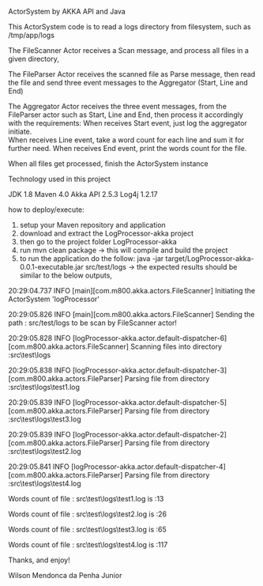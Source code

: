 ActorSystem by AKKA API and Java

This ActorSystem code is to read a logs directory from filesystem, such as /tmp/app/logs

The FileScanner Actor receives a Scan message, and process all files in a given directory,

The FileParser Actor receives the scanned file as Parse message, then read the file and send three event messages to the Aggregator (Start, Line and End)

The Aggregator Actor receives the three event messages, from the FileParser actor such as Start, Line and End, then process it accordingly with the requirements:
	When receives Start event, just log the aggregator initiate.  
	When receives Line event, take a word count for each line and sum it for further need.
	When receives End event, print the words count for the file.
	
When all files get processed, finish the ActorSystem instance
 
Technology used in this project

JDK 1.8
Maven 4.0
Akka API 2.5.3
Log4j 1.2.17

how to deploy/execute:

1. setup your Maven repository and application
2. download and extract the LogProcessor-akka project
3. then go to the project folder LogProcessor-akka
4. run mvn clean package -> this will compile and build the project
5. to run the application do the follow:
   java -jar target/LogProcessor-akka-0.0.1-executable.jar src/test/logs -> the expected results should be similar to the below outputs,

20:29:04.737 INFO  [main][com.m800.akka.actors.FileScanner] Initiating the ActorSystem 'logProcessor'

20:29:05.826 INFO  [main][com.m800.akka.actors.FileScanner] Sending the path : src/test/logs to be scan by FileScanner actor!

20:29:05.828 INFO  [logProcessor-akka.actor.default-dispatcher-6][com.m800.akka.actors.FileScanner] Scanning files into directory :src\test\logs

20:29:05.838 INFO  [logProcessor-akka.actor.default-dispatcher-3][com.m800.akka.actors.FileParser] Parsing file from directory :src\test\logs\test1.log

20:29:05.839 INFO  [logProcessor-akka.actor.default-dispatcher-5][com.m800.akka.actors.FileParser] Parsing file from directory :src\test\logs\test3.log

20:29:05.839 INFO  [logProcessor-akka.actor.default-dispatcher-2][com.m800.akka.actors.FileParser] Parsing file from directory :src\test\logs\test2.log

20:29:05.841 INFO  [logProcessor-akka.actor.default-dispatcher-4][com.m800.akka.actors.FileParser] Parsing file from directory :src\test\logs\test4.log

Words count of file : src\test\logs\test1.log is :13

Words count of file : src\test\logs\test2.log is :26

Words count of file : src\test\logs\test3.log is :65

Words count of file : src\test\logs\test4.log is :117


Thanks, and enjoy!

Wilson Mendonca da Penha Junior

   
   
   
